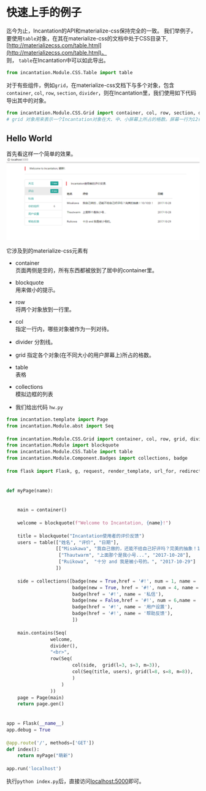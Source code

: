 
# 快速上手的例子

迄今为止，Incantation的API和materialize-css保持完全的一致。
我们举例子， 要使用`table`对象，在其在materialize-css的文档中处于CSS目录下,
[http://materializecss.com/table.html](http://materializecss.com/table.html)。  
则， `table`在Incantation中可以如此导出。
```python
from incantation.Module.CSS.Table import table
```
对于有些组件，例如`grid`，在materialize-css文档下与多个对象，包含`container`, `col`, `row`, `section`, `divider`，则在Incantation里，我们使用如下代码导出其中的对象。
```python
from incantation.Module.CSS.Grid import container, col, row, section, divider, grid
# grid 对象用来表示一个Incantation对象在大、中、小屏幕上所占的格数。屏幕一行为12格。
```

## Hello World

首先看这样一个简单的效果。
[![hw.py](./hw.PNG)](./hw.PNG)

它涉及到的materialize-css元素有

- container  
页面两侧是空的，所有东西都被放到了居中的container里。

- blockquote  
用来做小的提示。

- row  
将两个对象放到一行里。

- col  
指定一行内，哪些对象被作为一列对待。

- divider
分割线。

- grid
指定各个对象(在不同大小的用户屏幕上)所占的格数。

- table  
表格

- collections  
模拟边框的列表

- 我们给出代码 `hw.py`

```python
from incantation.template import Page 
from incantation.Module.abst import Seq

from incantation.Module.CSS.Grid import container, col, row, grid, divider
from incantation.Module import blockquote
from incantation.Module.CSS.Table import table
from incantation.Module.Component.Badges import collections, badge

from flask import Flask, g, request, render_template, url_for, redirect


def myPage(name):
	

	main = container() 

	welcome = blockquote(f"Welcome to Incantation, {name}!")

	title = blockquote("Incantation使用者的评价反馈")
	users = table(["姓名", "评价", "日期"],
				  [["Misakawa", "我自己做的，还能不给自己好评吗？完美的抽象！10/10分！", "2017-10-28"],
				   ["Thautwarm", "上面那个是我小号...", "2017-10-28"],
				   ["Ruikowa",  "十分 and 我是被小号的。", "2017-10-29"]
				  ])

	side = collections([badge(new = True,href = '#!', num = 1, name =  '关注'),
                  		badge(new = True, href = '#!', num = 4, name = '评论'),
                  		badge(href = '#!', name = '私信'),
                  		badge(new = False,href = '#!', num = 6,name = '你的组织'),
						badge(href = '#!', name = '用户设置'),
						badge(href = '#!', name = '帮助反馈'),
                        ])

	main.contains(Seq(
				welcome,
				divider(),
				"<br>",
				row(Seq(
						col(side,  grid(l=3, s=3, m=3)), 
						col(Seq(title, users), grid(l=8, s=8, m=8)),
						)
					)
				))
	page = Page(main)
	return page.gen()


app = Flask(__name__)
app.debug = True

@app.route('/', methods=['GET'])
def index():
    return myPage("萌新")

app.run('localhost')
```

执行`python index.py`后，直接访问[localhost:5000](http://localhost:5000/)即可。








